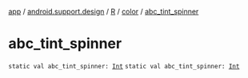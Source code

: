 [app](../../../index.md) / [android.support.design](../../index.md) / [R](../index.md) / [color](index.md) / [abc_tint_spinner](.)

# abc_tint_spinner

`static val abc_tint_spinner: `[`Int`](https://kotlinlang.org/api/latest/jvm/stdlib/kotlin/-int/index.html)
`static val abc_tint_spinner: `[`Int`](https://kotlinlang.org/api/latest/jvm/stdlib/kotlin/-int/index.html)